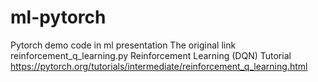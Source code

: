 # ml-pytorch
Pytorch demo code in ml presentation
The original link
reinforcement_q_learning.py
	Reinforcement Learning (DQN) Tutorial
	https://pytorch.org/tutorials/intermediate/reinforcement_q_learning.html
